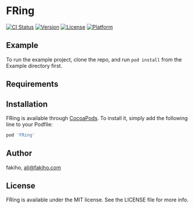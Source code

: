 # FRing

[![CI Status](https://img.shields.io/travis/fakiho/FRing.svg?style=flat)](https://travis-ci.org/fakiho/FRing)
[![Version](https://img.shields.io/cocoapods/v/FRing.svg?style=flat)](https://cocoapods.org/pods/FRing)
[![License](https://img.shields.io/cocoapods/l/FRing.svg?style=flat)](https://cocoapods.org/pods/FRing)
[![Platform](https://img.shields.io/cocoapods/p/FRing.svg?style=flat)](https://cocoapods.org/pods/FRing)

## Example

To run the example project, clone the repo, and run `pod install` from the Example directory first.

## Requirements

## Installation

FRing is available through [CocoaPods](https://cocoapods.org). To install
it, simply add the following line to your Podfile:

```ruby
pod 'FRing'
```

## Author

fakiho, ali@fakiho.com

## License

FRing is available under the MIT license. See the LICENSE file for more info.
